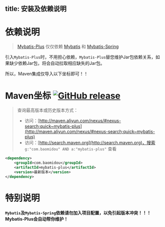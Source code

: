 title: 安装及依赖说明
---
# 依赖说明

> [Mybatis-Plus](http://mvnrepository.com/artifact/com.baomidou/mybatis-plus) 仅仅依赖 [Mybatis](http://mvnrepository.com/artifact/org.mybatis/mybatis) 和 [Mybatis-Spring](http://mvnrepository.com/artifact/org.mybatis/mybatis-spring)

引入`Mybatis-Plus`时，不用担心依赖，`Mybatis-Plus`替您维护Jar包依赖关系，如果缺少依赖Jar包，将会自动拉取相应缺失的Jar包。

所以，Maven集成仅导入以下坐标即可！！

# Maven坐标 [![GitHub release](https://img.shields.io/github/release/baomidou/mybatis-plus.svg?maxAge=2592000)](https://github.com/baomidou/mybatis-plus)

> 查询最高版本或历史版本方式：
> - 访问：[http://maven.aliyun.com/nexus/#nexus-search;quick~mybatis-plus](http://maven.aliyun.com/nexus/#nexus-search;quick~mybatis-plus)
> - 访问：[http://search.maven.org](http://search.maven.org)，搜索 `g:"com.baomidou" AND a:"mybatis-plus"` 查看

```xml
<dependency>
    <groupId>com.baomidou</groupId>
    <artifactId>mybatis-plus</artifactId>
    <version>最新版本</version>
</dependency>
```


# 特别说明

**`Mybatis`及`Mybatis-Spring`依赖请勿加入项目配置，以免引起版本冲突！！！Mybatis-Plus会自动帮你维护！**
